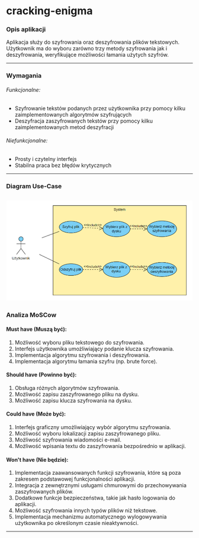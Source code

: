 # cracking-enigma

### Opis aplikacji
Aplikacja służy do szyfrowania oraz deszyfrowania plików tekstowych. Użytkownik ma do wyboru zarówno trzy metody szyfrowania jak i deszyfrowania, weryfikujące możliwości łamania użytych szyfrów.

---
### Wymagania 
###### Funkcjonalne:
- Szyfrowanie tekstów podanych przez użytkownika przy pomocy kilku zaimplementowanych algorytmów szyfrujących
- Deszyfracja zaszyfrowanych tekstów przy pomocy kilku zaimplementowanych metod deszyfracji

###### Niefunkcjonalne:
- Prosty i czytelny interfejs
- Stabilna praca bez błędów krytycznych
---
### Diagram Use-Case
![use-case](images/img_UseCaseDiagram.png)
---
### Analiza MoSCow
#### Must have (Muszą być):

1. Możliwość wyboru pliku tekstowego do szyfrowania.
2. Interfejs użytkownika umożliwiający podanie klucza szyfrowania.
3. Implementacja algorytmu szyfrowania i deszyfrowania.
4. Implementacja algorytmu łamania szyfru (np. brute force).

#### Should have (Powinno być):

1. Obsługa różnych algorytmów szyfrowania.
2. Możliwość zapisu zaszyfrowanego pliku na dysku.
3. Możliwość zapisu klucza szyfrowania na dysku.

#### Could have (Może być):

1. Interfejs graficzny umożliwiający wybór algorytmu szyfrowania.
2. Możliwość wyboru lokalizacji zapisu zaszyfrowanego pliku.
3. Możliwość szyfrowania wiadomości e-mail.
4. Możliwość wpisania textu do zaszyfrowania bezpośrednio w aplikacji.

#### Won't have (Nie będzie):

1. Implementacja zaawansowanych funkcji szyfrowania, które są poza zakresem podstawowej funkcjonalności aplikacji.
2. Integracja z zewnętrznymi usługami chmurowymi do przechowywania zaszyfrowanych plików.
3. Dodatkowe funkcje bezpieczeństwa, takie jak hasło logowania do aplikacji.
4. Możliwość szyfrowania innych typów plików niż tekstowe.
5. Implementacja mechanizmu automatycznego wylogowywania użytkownika po określonym czasie nieaktywności.
---
